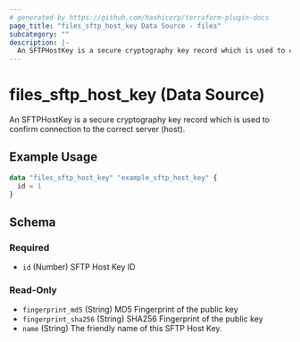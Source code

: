 ```yaml
---
# generated by https://github.com/hashicorp/terraform-plugin-docs
page_title: "files_sftp_host_key Data Source - files"
subcategory: ""
description: |-
  An SFTPHostKey is a secure cryptography key record which is used to confirm connection to the correct server (host).
---
```


# files_sftp_host_key (Data Source)

An SFTPHostKey is a secure cryptography key record which is used to confirm connection to the correct server (host).

## Example Usage

```terraform
data "files_sftp_host_key" "example_sftp_host_key" {
  id = 1
}
```

<!-- schema generated by tfplugindocs -->
## Schema

### Required

- `id` (Number) SFTP Host Key ID

### Read-Only

- `fingerprint_md5` (String) MD5 Fingerprint of the public key
- `fingerprint_sha256` (String) SHA256 Fingerprint of the public key
- `name` (String) The friendly name of this SFTP Host Key.
